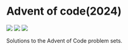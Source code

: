 # Advent of code(2024)

![](https://img.shields.io/badge/day%30%F0%9F%93%85-3-blue)
![](https://img.shields.io/badge/days%20completed-3-red)
![](https://img.shields.io/badge/stars%20%E2%AD%90-6-yellow)

Solutions to the Advent of Code problem sets.
